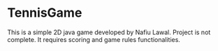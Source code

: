 # TennisGame
This is a simple 2D java game developed by Nafiu Lawal.
Project is not complete. It requires scoring and game rules functionalities.
